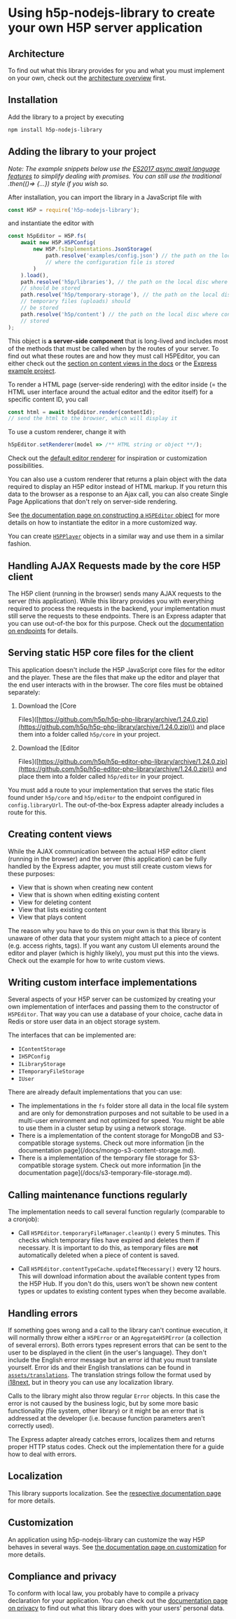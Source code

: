 # Using h5p-nodejs-library to create your own H5P server application

## Architecture

To find out what this library provides for you and what you must implement on
your own, check out the [architecture overview](architecture.md) first.

## Installation

Add the library to a project by executing

```bash
npm install h5p-nodejs-library
```

## Adding the library to your project

_Note: The example snippets below use the_ [_ES2017 async await language
features_](https://javascript.info/async-await) _to simplify dealing with
promises. You can still use the traditional .then\(\(\)=&gt; {...}\) style if
you wish so._

After installation, you can import the library in a JavaScript file with

```javascript
const H5P = require('h5p-nodejs-library');
```

and instantiate the editor with

```javascript
const h5pEditor = H5P.fs(
    await new H5P.H5PConfig(
        new H5P.fsImplementations.JsonStorage(
            path.resolve('examples/config.json') // the path on the local disc
            // where the configuration file is stored
        )
    ).load(),
    path.resolve('h5p/libraries'), // the path on the local disc where libraries
    // should be stored
    path.resolve('h5p/temporary-storage'), // the path on the local disc where
    // temporary files (uploads) should
    // be stored
    path.resolve('h5p/content') // the path on the local disc where content is
    // stored
);
```

This object is **a server-side component** that is long-lived and includes most
of the methods that must be called when by the routes of your server. To find
out what these routes are and how they must call H5PEditor, you can either check
out the [section on content views in the docs](usage.md#creating-content-views)
or the [Express example
project](/packages/h5p-examples/src/expressRoutes.ts).

To render a HTML page \(server-side rendering\) with the editor inside \(= the
HTML user interface around the actual editor and the editor itself\) for a
specific content ID, you call

```javascript
const html = await h5pEditor.render(contentId);
// send the html to the browser, which will display it
```

To use a custom renderer, change it with

```javascript
h5pEditor.setRenderer(model => /** HTML string or object **/);
```

Check out the [default editor
renderer](/packages/h5p-server/src/renderers/default.ts)
for inspiration or customization possibilities.

You can also use a custom renderer that returns a plain object with the data
required to display an H5P editor instead of HTML markup. If you return this
data to the browser as a response to an Ajax call, you can also create Single
Page Applications that don't rely on server-side rendering.

See [the documentation page on constructing a `H5PEditor`
object](/docs/h5p-editor-constructor.md)
for more details on how to instantiate the editor in a more customized way.

You can create
[`H5PPlayer`](/packages/h5p-server/src/H5PPlayer.ts)
objects in a similar way and use them in a similar fashion.

## Handling AJAX Requests made by the core H5P client

The H5P client \(running in the browser\) sends many AJAX requests to the server
\(this application\). While this library provides you with everything required
to process the requests in the backend, your implementation must still serve the
requests to these endpoints. There is an Express adapter that you can use
out-of-the box for this purpose. Check out the [documentation on
endpoints](/docs/ajax-endpoints.md) for details.

## Serving static H5P core files for the client

This application doesn't include the H5P JavaScript core files for the editor
and the player. These are the files that make up the editor and player that the
end user interacts with in the browser. The core files must be obtained
separately:

1. Download the \[Core

   Files\]\([https://github.com/h5p/h5p-php-library/archive/1.24.0.zip](https://github.com/h5p/h5p-php-library/archive/1.24.0.zip)\)
   and place them into a folder called `h5p/core` in your project.

2. Download the \[Editor

   Files\]\([https://github.com/h5p/h5p-editor-php-library/archive/1.24.0.zip](https://github.com/h5p/h5p-editor-php-library/archive/1.24.0.zip)\)
   and place them into a folder called `h5p/editor` in your project.

You must add a route to your implementation that serves the static files found
under `h5p/core` and `h5p/editor` to the endpoint configured in
`config.libraryUrl`. The out-of-the-box Express adapter already includes a route
for this.

## Creating content views

While the AJAX communication between the actual H5P editor client \(running in
the browser\) and the server \(this application\) can be fully handled by the
Express adapter, you must still create custom views for these purposes:

* View that is shown when creating new content
* View that is shown when editing existing content
* View for deleting content
* View that lists existing content
* View that plays content

The reason why you have to do this on your own is that this library is unaware
of other data that your system might attach to a piece of content \(e.g. access
rights, tags\). If you want any custom UI elements around the editor and player
\(which is highly likely\), you must put this into the views. Check out the
example for how to write custom views.

## Writing custom interface implementations

Several aspects of your H5P server can be customized by creating your own
implementation of interfaces and passing them to the constructor of `H5PEditor`.
That way you can use a database of your choice, cache data in Redis or store
user data in an object storage system.

The interfaces that can be implemented are:

* `IContentStorage`
* `IH5PConfig`
* `ILibraryStorage`
* `ITemporaryFileStorage`
* `IUser`

There are already default implementations that you can use:

* The implementations in the `fs` folder store all data in the local file
  system and are only for demonstration purposes and not suitable to be used
  in a multi-user environment and not optimized for speed. You might be able
  to use them in a cluster setup by using a network storage.
* There is a implementation of the content storage for MongoDB and
  S3-compatible storage systems. Check out more information \[in the
  documentation page\]\(/docs/mongo-s3-content-storage.md\).
* There is a implementation of the temporary file storage for S3-compatible
  storage system. Check out more information \[in the documentation
  page\]\(/docs/s3-temporary-file-storage.md\).

## Calling maintenance functions regularly

The implementation needs to call several function regularly \(comparable to a
cronjob\):

* Call `H5PEditor.temporaryFileManager.cleanUp()` every 5 minutes. This checks
  which temporary files have expired and deletes them if necessary. It is
  important to do this, as temporary files are **not** automatically deleted
  when a piece of content is saved.

* Call `H5PEditor.contentTypeCache.updateIfNecessary()` every 12 hours. This
  will download information about the available content types from the H5P
  Hub. If you don't do this, users won't be shown new content types or updates
  to existing content types when they become available.

## Handling errors

If something goes wrong and a call to the library can't continue execution, it
will normally throw either a `H5PError` or an `AggregateH5PError` \(a collection
of several errors\). Both errors types represent errors that can be sent to the
user to be displayed in the client \(in the user's language\). They don't
include the English error message but an error id that you must translate
yourself. Error ids and their English translations can be found in
[`assets/translations`](/packages/h5p-server/assets/translations).
The translation strings follow the format used by
[i18next](https://i18next.com), but in theory you can use any localization
library.

Calls to the library might also throw regular `Error` objects. In this case the
error is not caused by the business logic, but by some more basic functionality
\(file system, other library\) or it might be an error that is addressed at the
developer \(i.e. because function parameters aren't correctly used\).

The Express adapter already catches errors, localizes them and returns proper
HTTP status codes. Check out the implementation there for a guide how to deal
with errors.

## Localization

This library supports localization. See the [respective documentation
page](localization.md) for more details.

## Customization

An application using h5p-nodejs-library can customize the way H5P behaves in
several ways. See [the documentation page on customization](customization.md)
for more details.

## Compliance and privacy

To conform with local law, you probably have to compile a privacy declaration
for your application. You can check out the [documentation page on
privacy](/docs/privacy.md) to find out what this library does with your
users' personal data.


